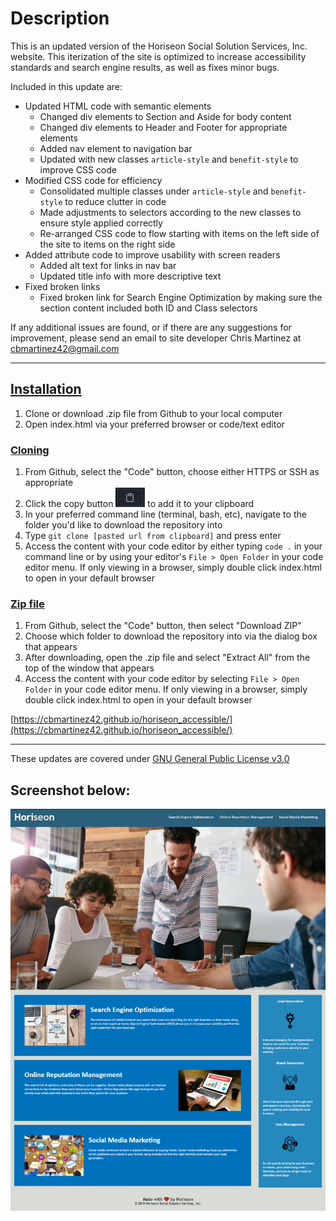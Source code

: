 # Description

This is an updated version of the Horiseon Social Solution Services, Inc. website. This iterization of the site is optimized to increase accessibility standards and search engine results, as well as fixes minor bugs. 

Included in this update are:
* Updated HTML code with semantic elements
    * Changed div elements to Section and Aside for body content
    * Changed div elements to Header and Footer for appropriate elements
    * Added nav element to navigation bar
    * Updated with new classes `article-style` and `benefit-style` to improve CSS code
* Modified CSS code for efficiency
    * Consolidated multiple classes under `article-style` and `benefit-style` to reduce clutter in code
    * Made adjustments to selectors according to the new classes to ensure style applied correctly
    * Re-arranged CSS code to flow starting with items on the left side of the site to items on the right side
* Added attribute code to improve usability with screen readers
    * Added alt text for links in nav bar
    * Updated title info with more descriptive text
* Fixed broken links
    * Fixed broken link for Search Engine Optimization by making sure the section content included both ID and Class selectors 

If any additional issues are found, or if there are any suggestions for improvement, please send an email to site developer Chris Martinez at cbmartinez42@gmail.com

---

## <ins>Installation</ins>
1.  Clone or download .zip file from Github to your local computer
2.  Open index.html via your preferred browser or code/text editor

### <ins>Cloning</ins>
1. From Github, select the "Code" button, choose either HTTPS or SSH as appropriate
2. Click the copy button <img src="./assets/images/copy-button.png"> to add it to your clipboard
3. In your preferred command line (terminal, bash, etc), navigate to the folder you'd like to download the repository into
4. Type `git clone [pasted url from clipboard]` and press enter
5. Access the content with your code editor by either typing `code .` in your command line or by using your editor's `File > Open Folder` in your code editor menu. If only viewing in a browser, simply double click index.html to open in your default browser


### <ins>Zip file</ins>
1. From Github, select the "Code" button, then select "Download ZIP"
2. Choose which folder to download the repository into via the dialog box that appears
3. After downloading, open the .zip file and select "Extract All" from the top of the window that appears
4. Access the content with your code editor by selecting `File > Open Folder` in your code editor menu. If only viewing in a browser, simply double click index.html to open in your default browser

[https://cbmartinez42.github.io/horiseon_accessible/](https://cbmartinez42.github.io/horiseon_accessible/)

---

These updates are covered under [GNU General Public License v3.0](./COPYING.txt)

## Screenshot below:

<img src="./assets/images/horiseon-screenshot.png">

